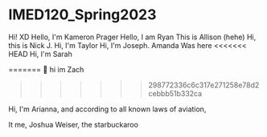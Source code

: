 # IMED120_Spring2023
Hi! XD
Hello, I'm Kameron Prager
Hello, I am Ryan
This is Allison (hehe)
Hi, this is Nick J.
Hi, I'm Taylor
Hi, I'm Joseph. 
Amanda Was here
<<<<<<< HEAD
Hi, I'm Sarah

=======
🤭 hi im Zach
>>>>>>> 298772336c6c317e271258e78d2cebbb51b332ca

Hi, I'm Arianna, and according to all known laws
of aviation,



It me, Joshua Weiser, the starbuckaroo

